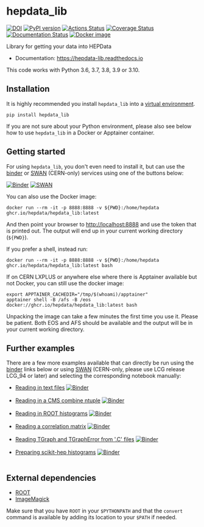 # hepdata_lib

[![DOI](https://zenodo.org/badge/DOI/10.5281/zenodo.1217998.svg)](https://doi.org/10.5281/zenodo.1217998)
[![PyPI version](https://badge.fury.io/py/hepdata-lib.svg)](https://badge.fury.io/py/hepdata-lib)
[![Actions Status](https://github.com/HEPData/hepdata_lib/workflows/tests/badge.svg)](https://github.com/HEPData/hepdata_lib/actions)
[![Coverage Status](https://codecov.io/gh/HEPData/hepdata_lib/graph/badge.svg?branch=main)](https://codecov.io/gh/HEPData/hepdata_lib?branch=main)
[![Documentation Status](https://readthedocs.org/projects/hepdata-lib/badge/)](http://hepdata-lib.readthedocs.io/)
[![Docker image](https://github.com/HEPData/hepdata_lib/actions/workflows/docker.yml/badge.svg)](https://github.com/HEPData/hepdata_lib/pkgs/container/hepdata_lib)

Library for getting your data into HEPData

- Documentation: https://hepdata-lib.readthedocs.io

This code works with Python 3.6, 3.7, 3.8, 3.9 or 3.10.

## Installation

It is highly recommended you install `hepdata_lib` into a [virtual environment](https://packaging.python.org/guides/installing-using-pip-and-virtual-environments/).

```shell
pip install hepdata_lib
```

If you are not sure about your Python environment, please also see below how to use `hepdata_lib` in a Docker or Apptainer container.

## Getting started

For using `hepdata_lib`, you don't even need to install it, but can use the [binder](https://mybinder.org/) or [SWAN](https://swan.cern.ch/) (CERN-only) services using one of the buttons below:

[![Binder](https://mybinder.org/badge.svg)](https://mybinder.org/v2/gh/HEPData/hepdata_lib/main?filepath=examples/Getting_started.ipynb)
[![SWAN](https://swanserver.web.cern.ch/swanserver/images/badge_swan_white_150.png)](https://cern.ch/swanserver/cgi-bin/go/?projurl=https://github.com/HEPData/hepdata_lib.git)

You can also use the Docker image:

```shell
docker run --rm -it -p 8888:8888 -v ${PWD}:/home/hepdata ghcr.io/hepdata/hepdata_lib:latest
```

And then point your browser to [http://localhost:8888](http://localhost:8888) and use the token that is printed out. The output will end up in your current working directory (`${PWD}`).

If you prefer a shell, instead run:

```shell
docker run --rm -it -p 8888:8888 -v ${PWD}:/home/hepdata ghcr.io/hepdata/hepdata_lib:latest bash
```

If on CERN LXPLUS or anywhere else where there is Apptainer available but not Docker, you can still use the docker image:

```shell
export APPTAINER_CACHEDIR="/tmp/$(whoami)/apptainer"
apptainer shell -B /afs -B /eos docker://ghcr.io/hepdata/hepdata_lib:latest bash
```

Unpacking the image can take a few minutes the first time you use it. Please be patient. Both EOS and AFS should be available and the output will be in your current working directory.

## Further examples

There are a few more examples available that can directly be run using the [binder](https://mybinder.org/) links below or using [SWAN](https://swan.cern.ch/) (CERN-only, please use LCG release LCG_94 or later) and selecting the corresponding notebook manually:

- [Reading in text files](https://github.com/HEPData/hepdata_lib/blob/main/examples/Getting_started.ipynb)
[![Binder](https://mybinder.org/badge.svg)](https://mybinder.org/v2/gh/HEPData/hepdata_lib/main?filepath=examples/Getting_started.ipynb)
<br/><br/>
- [Reading in a CMS combine ntuple](https://github.com/HEPData/hepdata_lib/blob/main/examples/combine_limits.ipynb)
[![Binder](https://mybinder.org/badge.svg)](https://mybinder.org/v2/gh/HEPData/hepdata_lib/main?filepath=examples/combine_limits.ipynb)
<br/><br/>
- [Reading in ROOT histograms](https://github.com/HEPData/hepdata_lib/blob/main/examples/reading_histograms.ipynb)
[![Binder](https://mybinder.org/badge.svg)](https://mybinder.org/v2/gh/HEPData/hepdata_lib/main?filepath=examples/reading_histograms.ipynb)
<br/><br/>
- [Reading a correlation matrix](https://github.com/HEPData/hepdata_lib/blob/main/examples/correlation.ipynb)
[![Binder](https://mybinder.org/badge.svg)](https://mybinder.org/v2/gh/HEPData/hepdata_lib/main?filepath=examples/correlation.ipynb)
<br/><br/>
- [Reading TGraph and TGraphError from '.C' files](https://github.com/HEPData/hepdata_lib/blob/main/examples/read_c_file.ipynb)
[![Binder](https://mybinder.org/badge.svg)](https://mybinder.org/v2/gh/HEPData/hepdata_lib/main?filepath=examples/read_c_file.ipynb)
<br/><br/>
- [Preparing scikit-hep histograms](https://github.com/HEPData/hepdata_lib/blob/main/examples/reading_scikithep_histogram.ipynb)
[![Binder](https://mybinder.org/badge.svg)](https://mybinder.org/v2/gh/HEPData/hepdata_lib/main?filepath=examples/reading_scikihep_histogram.ipynb)
<br/><br/>

## External dependencies

- [ROOT](https://root.cern.ch)
- [ImageMagick](https://www.imagemagick.org)

Make sure that you have `ROOT` in your `$PYTHONPATH` and that the `convert` command is available by adding its location to your `$PATH` if needed.
